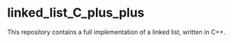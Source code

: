 # linked_list_C_plus_plus

This repository contains a full implementation of a linked list, written in C++.  
